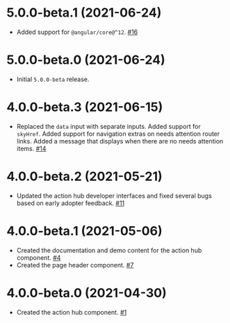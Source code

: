 # 5.0.0-beta.1 (2021-06-24)

- Added support for `@angular/core@^12`. [#16](https://github.com/blackbaud/skyux-pages/pull/16)

# 5.0.0-beta.0 (2021-06-24)

- Initial `5.0.0-beta` release.

# 4.0.0-beta.3 (2021-06-15)

- Replaced the `data` input with separate inputs. Added support for `skyHref`. Added support for navigation extras on needs attention router links. Added a message that displays when there are no needs attention items. [#14](https://github.com/blackbaud/skyux-pages/pull/14)

# 4.0.0-beta.2 (2021-05-21)

- Updated the action hub developer interfaces and fixed several bugs based on early adopter feedback. [#11](https://github.com/blackbaud/skyux-pages/pull/11)

# 4.0.0-beta.1 (2021-05-06)

- Created the documentation and demo content for the action hub component. [#4](https://github.com/blackbaud/skyux-pages/pull/4)
- Created the page header component. [#7](https://github.com/blackbaud/skyux-pages/pull/7)

# 4.0.0-beta.0 (2021-04-30)

- Created the action hub component. [#1](https://github.com/blackbaud/skyux-pages/pull/1)
